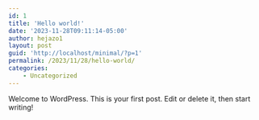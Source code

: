 ```yaml
---
id: 1
title: 'Hello world!'
date: '2023-11-28T09:11:14-05:00'
author: hejazo1
layout: post
guid: 'http://localhost/minimal/?p=1'
permalink: /2023/11/28/hello-world/
categories:
    - Uncategorized
---
```


Welcome to WordPress. This is your first post. Edit or delete it, then start writing!